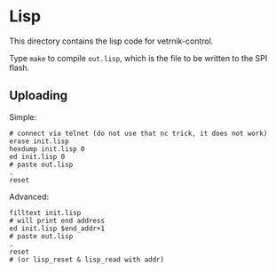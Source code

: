 # Lisp
This directory contains the lisp code for vetrnik-control.

Type `make` to compile `out.lisp`, which is the file to be written to the SPI
flash.


## Uploading
Simple:
```
# connect via telnet (do not use that nc trick, it does not work)
erase init.lisp
hexdump init.lisp 0
ed init.lisp 0
# paste out.lisp
.
reset
```

Advanced:
```
filltext init.lisp
# will print end address
ed init.lisp $end_addr+1
# paste out.lisp
.
reset
# (or lisp_reset & lisp_read with addr)
```
